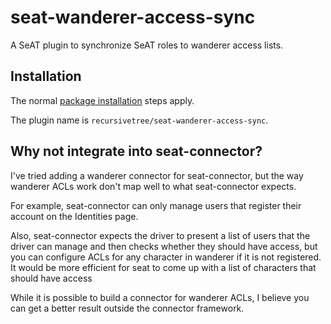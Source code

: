 # seat-wanderer-access-sync
A SeAT plugin to synchronize SeAT roles to wanderer access lists.

## Installation
The normal [package installation](https://eveseat.github.io/docs/community_packages/) steps apply.

The plugin name is `recursivetree/seat-wanderer-access-sync`.


## Why not integrate into seat-connector?
I've tried adding a wanderer connector for seat-connector, but the way wanderer ACLs work don't map well to what seat-connector expects.

For example, seat-connector can only manage users that register their account on the Identities page.

Also, seat-connector expects the driver to present a list of users that the driver can manage and then checks whether they should have access, but you can configure ACLs for any character in wanderer if it is not registered.
It would be more efficient for seat to come up with a list of characters that should have access

While it is possible to build a connector for wanderer ACLs, I believe you can get a better result outside the connector framework.